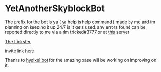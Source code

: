 # YetAnotherSkyblockBot
The prefix for the bot is ya ( ya help is help command ) made by me and im planning on keeping it up 24/7 is it gets used, any errors found can be reported directly to me via a dm tricked#3777 or at [this](https://top.gg/servers/748956745409232945/vote) server

[The trickster](https://skyblockdev.github.io/The-trickster/)

invite link [here](https://discord.com/oauth2/authorize?client_id=795717859170844673&scope=bot&permissions=0)


Thanks to [hypixel bot](https://github.com/MatthewTGM/hypixel-bot) for the amazing base will be working on improving on it.
